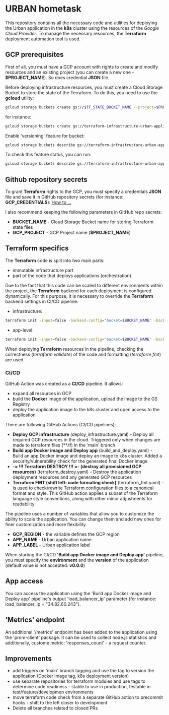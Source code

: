# URBAN hometask

This repository contains all the necessary code and utilities for deploying the Urban application in the **k8s** cluster using the resources of the *Google Cloud Provider*. To manage the necessary resources, the **Terraform** deployment automation tool is used.

## GCP prerequisites
First of all, you must have a GCP account with rights to create and modify resources and an existing project (you can create a new one - **$PROJECT_NAME**). So does credential **JSON** file.

Before deploying infrastructure resources, you must create a Cloud Storage Bucket to store the state of the Terraform. To do this, you need to use the **gcloud** utility:

```bash
gcloud storage buckets create gs://$TF_STATE_BUCKET_NAME --project=$PROJECT_NAME
```

for instance:

```bash
gcloud storage buckets create gs://terraform-infrastructure-urban-application --project=urban-111111
```

Enable 'versioning' feature for bucket:

```bash
gcloud storage buckets describe gs://terraform-infrastructure-urban-application --format="default(versioning)"
```

To check this feature status, you can run:

```bash
gcloud storage buckets describe gs://terraform-infrastructure-urban-application --format="default(versioning)"
```

## Github repository secrets
To grant **Terraform** rights to the GCP, you must specify a credentials **JSON**  file and save it in GitHub repository secrets (for instance: **GCP_CREDENTIALS**):
[How to ...](https://medium.com/interleap/automating-terraform-deployment-to-google-cloud-with-github-actions-17516c4fb2e5)

I also recommend keeping the following parameters in GitHub repo secrets:

 - **BUCKET_NAME** - Cloud Storage Bucket name for storing Terraform state files
 - **GCP_PROJECT** - GCP Project name (**$PROJECT_NAME**)

## Terraform specifics
The **Terraform** code is split into two main parts:
- immutable infrastructure part
- part of the code that deploys applications (orchestration)

Due to the fact that this code can be scaled to different environments within the project, the **Terraform** backend for each deployment is configured dynamically. For this purpose, it is necessary to override the **Terraform** backend settings in CI/CD pipeline:

- infrastructure:
```bash
terraform init -input=false -backend-config="bucket=$BUCKET_NAME" -backend-config="prefix=$PROJECT_NAME-$ENVIRONMENT-infrastructure"
```

- app-level:
```bash
terraform init -input=false -backend-config="bucket=$BUCKET_NAME" -backend-config="prefix=$PROJECT_NAME-$ENVIRONMENT-application"
```
When deploying **Terraform** resources in the pipeline, checking the correctness (*terraform validate*) of the code and formatting (*terraform fmt*) are used.


### CI/CD
GitHub Action was created as a **CI/CD** pipeline. It allows:
- expand all resources in GCP
- build the **Docker** image of the application, upload the image to the GS Registry
- deploy the application image to the k8s cluster and open access to the application

There are following GitHub Actions (CI/CD pipelines):
- **Deploy GCP infrastructure** (deploy_infrastructure.yaml) - Deploy all required GCP resources in the cloud. Triggered only when changes are made to terraform files (**.tf) in the 'main' branch
- **Build app Docker image and Deploy app** (build_and_deploy.yaml) - Build an app Docker image and deploy an image to k8s cluster. Added a security/vulnerability check for the generated final Docker image
- **-= !!! Terraform DESTROY !!! =- (destroy all provisioned GCP resources)** (terraform_destroy.yaml) - Destroy the application deployment resources and any generated GCP resources
- **Terraform FMT (shift left: code formating check)** (terraform_fmt.yaml) - is used to check/rewrite Terraform configuration files to a canonical format and style. This GitHub action applies a subset of the Terraform language style conventions, along with other minor adjustments for readability

The pipeline uses a number of variables that allow you to customize the ability to scale the application. You can change them and add new ones for finer customization and more flexibility.

 - **GCP_REGION** - the variable defines the GCP region
 - **APP_NAME** - Urban application name
 - **APP_LABEL** - Urban application label

When starting the CI/CD **'Build app Docker image and Deploy app'** pipeline, you must specify the **environment** and the **version** of the application (default value is not accepted: **v0.0.0**)

## App access
You can access the application using the 'Build app Docker image and Deploy app' pipeline's output 'load_balancer_ip' parameter (for instance: load_balancer_ip = "34.82.60.243").

## 'Metrics' endpoint
An additional '/metrics' endpoint has been added to the application using the 'prom-client' package. It can be used to collect node.js statistics and additionally, custome metric: 'responses_count' - a request counter.


## Improvements
- add triggers on 'main' branch tagging and use the tag to version the application (Docker image tag, k8s deployment version)
- use separate repositories for terraform modules and use tags to determine code readiness - stable to use in production, testable in test/feature/developmen environments
- move terraform code check from a separate GitHub action to precommit hooks - shift to the left closer to development
- Delete all branches related to closed PRs